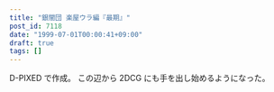 ```yaml
---
title: "銀闇団 楽屋ウラ編『最期』"
post_id: 7118
date: "1999-07-01T00:00:41+09:00"
draft: true
tags: []
---
```



D-PIXED で作成。 この辺から 2DCG にも手を出し始めるようになった。
